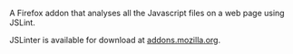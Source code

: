 A Firefox addon that analyses all the Javascript files on a web page using JSLint.

JSLinter is available for download at [addons.mozilla.org](https://addons.mozilla.org/addon/jslinter?src=external-github).
